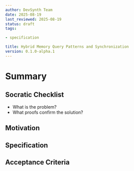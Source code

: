 ```yaml
---
author: DevSynth Team
date: 2025-08-19
last_reviewed: 2025-08-19
status: draft
tags:

- specification

title: Hybrid Memory Query Patterns and Synchronization
version: 0.1.0-alpha.1
---
```


<!--
Required metadata fields:
- author: document author
- date: creation date
- last_reviewed: last review date
- status: draft | review | published
- tags: search keywords
- title: short descriptive name
- version: specification version
-->

# Summary

## Socratic Checklist
- What is the problem?
- What proofs confirm the solution?

## Motivation

## Specification

## Acceptance Criteria
